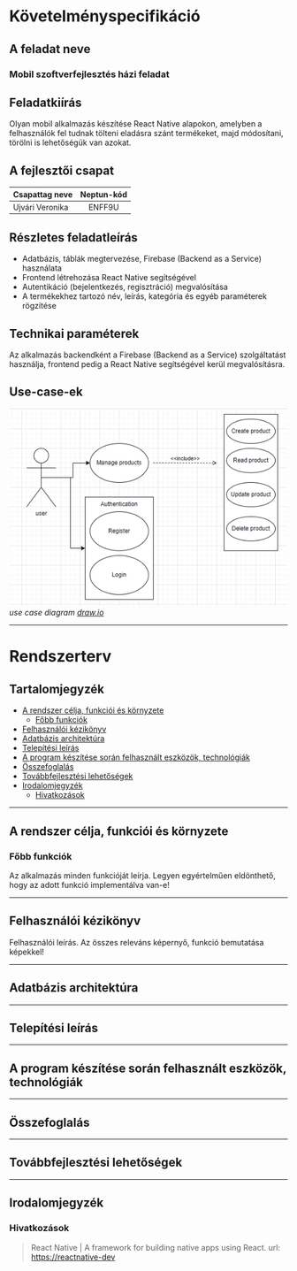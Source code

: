 # Követelményspecifikáció

## A feladat neve

### Mobil szoftverfejlesztés házi feladat

## Feladatkiírás

Olyan mobil alkalmazás készítése React Native alapokon, amelyben a felhasználók fel tudnak tölteni eladásra szánt termékeket, majd módosítani, törölni is lehetőségük van azokat.

## A fejlesztői csapat

| Csapattag neve | Neptun-kód |
| :- | :-: |
| Ujvári Veronika | ENFF9U |

## Részletes feladatleírás

-	Adatbázis, táblák megtervezése, Firebase (Backend as a Service) használata
-	Frontend létrehozása React Native segítségével
-	Autentikáció (bejelentkezés, regisztráció) megvalósítása
-	A termékekhez tartozó név, leírás, kategória és egyéb paraméterek rögzítése

## Technikai paraméterek

Az alkalmazás backendként a Firebase (Backend as a Service) szolgáltatást használja, frontend pedig a React Native segítségével kerül megvalósításra.

## Use-case-ek

![use case](use-case.png)
<br />*use case diagram [draw.io](https://draw.io)*

---

<div style="page-break-after: always"></div>

# Rendszerterv

## Tartalomjegyzék

  - [A rendszer célja, funkciói és környzete](#a-rendszer-célja-funkciói-és-környzete)
    - [Főbb funkciók](#főbb-funkciók)
  - [Felhasználói kézikönyv](#felhasználói-kézikönyv)
  - [Adatbázis architektúra](#adatbázis-architektúra)
  - [Telepítési leírás](#telepítési-leírás)
  - [A program készítése során felhasznált eszközök, technológiák](#a-program-készítése-során-felhasznált-eszközök-technológiák)
  - [Összefoglalás](#összefoglalás)
  - [Továbbfejlesztési lehetőségek](#továbbfejlesztési-lehetőségek)
  - [Irodalomjegyzék](#irodalomjegyzék)
    - [Hivatkozások](#hivatkozások)

---

## A rendszer célja, funkciói és környzete

### Főbb funkciók

Az alkalmazás minden funkcióját leírja. Legyen egyértelműen eldönthető, hogy az adott funkció implementálva van-e!

---

## Felhasználói kézikönyv

Felhasználói leírás. Az összes releváns képernyő, funkció bemutatása képekkel!

---

## Adatbázis architektúra

---

## Telepítési leírás

---

## A program készítése során felhasznált eszközök, technológiák

---

## Összefoglalás

---

## Továbbfejlesztési lehetőségek

---

## Irodalomjegyzék

### Hivatkozások

> React Native | A framework for building native apps using React. url: [https://reactnative-dev](https://reactnative.dev)
